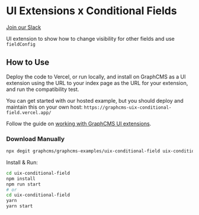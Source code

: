 # UI Extensions x Conditional Fields

[Join our Slack](https://slack.graphcms.com)

UI extension to show how to change visibility for other fields and use `fieldConfig`

## How to Use

Deploy the code to Vercel, or run locally, and install on GraphCMS as a UI extension using the URL to your index page as the URL for your extension, and run the compatibility test.

You can get started with our hosted example, but you should deploy and maintain this on your own host: `https://graphcms-uix-conditional-field.vercel.app/`

Follow the guide on [working with GraphCMS UI extensions](https://graphcms.com/guides/working-with-ui-extensions).

### Download Manually

```bash
npx degit graphcms/graphcms-examples/uix-conditional-field uix-conditional-field
```

Install & Run:

```bash
cd uix-conditional-field
npm install
npm run start
# or
cd uix-conditional-field
yarn
yarn start
```
